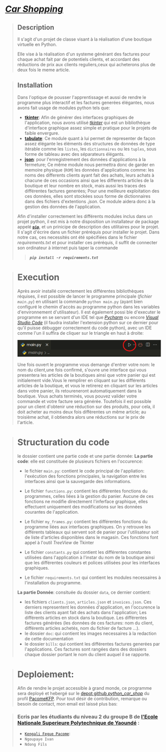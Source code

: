 # [**_Car Shopping_**](https://github.com/PacomeKFP/python_car_shop)

>##  **Description**
>
>Il s'agit d'un projet de classe visant à la réalisation d'une boutique virtuelle en Python.
>
>Elle vise à la réalisation d'un systeme générant des factures pour chaque achat fait par de potentiels clients, et accordant des réductions de prix aux clients reguliers,ceux qui acheterons plus de deux fois le meme article.

>## **Installation**
>Dans l'optique de pousser l'apprentissage et aussi de rendre le programme plus interactif et les factures generées élégantes, nous avons fait usage de modules python tels que:
>-  [**tkinter**](https://docs.python.org/fr/3/library/tk.html): Afin de générer des interfaces graphiques de l'application, nous avons utilisé [_tkinter_](https://docs.python.org/fr/3/library/tk.html)  qui est un bibliothèque d'interface graphique assez simple et pratique pour le projets de faible envergure.
>- [**tabulate**](https://pypi.org/project/tabulate/): Ce module quant à lui permet de representer de façon assez élégante les éléments des structures de données de type itérable comme les `listes`, les `dictionnaires` ou les `tuples`, sous forme de tableau avec des séparateurs élégants.
>-  [**json**](https://docs.python.org/fr/3/library/json.html): pour l'enregistrement des données d'applications à la fermeture; Ce même module nous permettra donc de garder en memoire physique (`ROM`) les données d'applications comme: les noms des differents clients ayant fait des achats, leurs achats à chacune de ces occasions ainsi que les differents articles de la boutique et leur nombre en stock, mais aussi les traces des différentes factures generées; Pour une meilleure exploitation des ces données, elles sont stockées sous forme de dictionnaires dans des fichiers d'extentions _.json_. Ce module aidera donc à la gestion des données de l'application.
>
> Afin d'installer correctement les différents modules inclus dans un projet python, il est mis à notre disposition un installateur de package appelé [**`pip`**](https://docs.python.org/fr/3/installing/index.html), et un prinicipe de description des utilitaires pour le projet. Il s'agit d'écrire dans un fichier préréquis pour installer le projet. Dans notre cas, ces necessités ont été spécifiées dans le fichier _requirements.txt_ et pour installer ces préréquis, il suffit de connecter son ordinateur à internet puis taper la commande  
>>_**`pip install -r requirements.txt`**_



># Execution
>Après avoir installé correctement les différentes bibliothèques réquises, il est possible de lancer le programme principale (_fichier `main.py`_) en utilisant la commande `python main.py` (ayant bien configuré le chemin d'accès au programme python dans les variables d'environnement d'utilisateur). Il est également possi ble d'executer le programme en se servant d'un IDE tel que [_Pycharm_](https://www.jetbrains.com/pycharm/download/) ou encore [_Visual Studio Code_]() (il faudra installer l'extension python sur ce dernier pour qu'il puisse débugger correctement du code python), avec un IDE comme l'un il suffira de cliquer sur le triangle en haut à droite:
>
>![Clicker ici pour executer](data/doc/launch.png)
>
>Une fois ouvert le programme vous demange d'entrer votre nom: le nom du client,une fois confirmé, s'ouvre une interface qui vous presentera les articles de la boutiques ainsi que votre panier qui est initialement vide.Vous le remplirer en cliquant sur les différents articles de la boutique, et vous le retirerez en cliquant sur les articles dans votre panier, ils retoureneront automatiquement dans la boutique.
Vous achats terminés, vous pouvez valider votre commande et votre facture sera générée. Toutefois il est possible pour un client d'obtenir une réduction sur des produits, pour cela, il doit acheter au moins deux fois différentes un même article; au troisième achat, il obtiendra alors une réductions sur le prix de l'article. 

>#  Structuration du code
>   le dossier contient une partie code et une partie donnée:
> **La partie code**: elle est constituée de plusieurs fichiers en l'occurence:
>-  le fichier `main.py`: contient le code principal de l'appliation: l'exécution des fonctions principales, la navigation entre les interfaces ainsi que la sauvegarde des informations.
>
>- Le fichier `functions.py`: contient les différentes fonctions du programmes, celles liées à la gestion du panier. Aucune de ces fonctions ne modifie directement l'inferface graphique, elles effectuent uniquement des modifications sur les données courantes de l'application.
>
>- Le fichier `my_frames.py`: contient les différentes fonctions du programme liées aux interfaces graphiques. On y retrouve les différents tableaux qui servent soit de panier pour l'utilisateur soit de liste d'articles disponibles dans le magasin. Ces fonctions font appel à l'outil *TreeView* de Tkinter
>
>- Le fichier `constants.py` qui contient les différentes constantes utilisées dans l'application à l'instar du nom de la boutique ainsi que les différentes couleurs et polices utilisées pour les interfaces graphiques. 
>
>- Le fichier `requirements.txt` qui contient les modules necessaires à l'installation du programme.
>
>**La partie Donnée**: consituée du dossier `data`, ce  dernier contient:
>-  les fichiers `clients.json`, `articles.json` et `invoices.json`. Ces derniers representent les données d'application, en l'occurence la liste des clients ayant fait des achats dans l'application; Les différents articles en stock dans la boutique. Les différentes factures générées (les données de ces factures: nom du client, différents articles achetés, nom du fichier de facture ...).
>-  le dossier `doc`: qui contient les images necessaires à la redaction de cette documentation
>-  le dossier `bills`: qui contient les différentes factures generées par l'applications. Ces factures sont rangées dans des dossiers chaque dossier portant le nom du client auquel il se rapporte.


>#  Deploiement:
>Afin de rendre le projet accessible à grand monde, ce programme sera deployé et hebergé sur le [depot github *python_car_shop*](https://github.com/PacomeKFP/python_car_shop.git) du profil [PacomeKFP](https://github.com/PacomeKFP?tab=repositories). Pour tout désir de contribution, remarque ou besoin de contact, mon email est laissé plus bas: 



>###   Ecris par les étudiants du **niveau 2** du groupe **B de [l'Ecole Nationale Superieure Polytechnique de Yaoundé](https://polytechnique.cm/)** :
>- [`Kengali Fegue Pacome`](mailto:pacomekengafe@gmail.com): 
>- `Ngoupaye Ivan` 
>- `Ndong Fils` 
